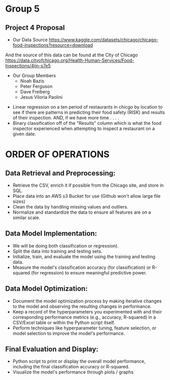 # Group 5
## Project 4 Proposal

* Our Data Source
https://www.kaggle.com/datasets/chicago/chicago-food-inspections?resource=download

And the source of this data can be found at the City of Chicago
https://data.cityofchicago.org/Health-Human-Services/Food-Inspections/4ijn-s7e5

* Our Group Members
  * Noah Bazis
  * Peter Ferguson
  * Dave Freiberg
  * Jesus Viloria Paolini
 
- Linear regression on a ten period of restaurants in chicgo by location to see if there are patterns in predicting their food safety (RISK) and results of their inspection.
AND, if we have more time . . . .    
- Binary classification off of the "Results" column which is what the food inspector experienced when attempting to inspect a restaurant on a given date. 

# ORDER OF OPERATIONS
## Data Retrieval and Preprocessing:
* Retrieve the CSV, enrich it if possible from the Chicago site, and store in SQL.
* Place data into an AWS s3 Bucket for use (Github won't allow large file sizes)
* Clean the data by handling missing values and outliers.
* Normalize and standardize the data to ensure all features are on a similar scale. 

## Data Model Implementation:
* We will be doing both classification or regression).
* Split the data into training and testing sets.
* Initialize, train, and evaluate the model using the training and testing data.
* Measure the model's classification accuracy (for classification) or R-squared (for regression) to ensure meaningful predictive power.

## Data Model Optimization:
* Document the model optimization process by making iterative changes to the model and observing the resulting changes in performance.
* Keep a record of the hyperparameters you experimented with and their corresponding performance metrics (e.g., accuracy, R-squared) in a CSV/Excel table or within the Python script itself.
* Perform techniques like hyperparameter tuning, feature selection, or model selection to improve the model's performance.

## Final Evaluation and Display:
* Python script to print or display the overall model performance, including the final classification accuracy or R-squared.
* Visualize the model's performance through plots / graphs
